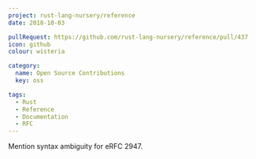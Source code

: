 ```yaml
---
project: rust-lang-nursery/reference
date: 2018-10-03

pullRequest: https://github.com/rust-lang-nursery/reference/pull/437
icon: github
colour: wisteria

category:
  name: Open Source Contributions
  key: oss

tags:
  - Rust
  - Reference
  - Documentation
  - RFC
---
```

Mention syntax ambiguity for eRFC 2947.
